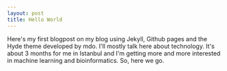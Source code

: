 ```yaml
---
layout: post
title: Hello World
---
```


Here's my first blogpost on my blog using Jekyll, Github pages and the Hyde theme developed by mdo.
I'll mostly talk here about technology. It's about 3 months for me in Istanbul and I'm getting more and more interested in machine learning and bioinformatics.
So, here we go.
